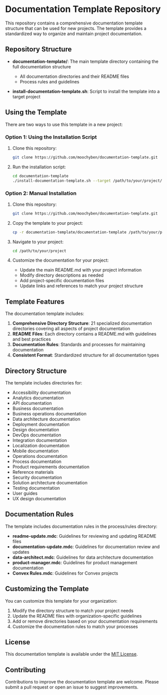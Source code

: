 # Documentation Template Repository

This repository contains a comprehensive documentation template structure that can be used for new projects. The template provides a standardized way to organize and maintain project documentation.

## Repository Structure

- **documentation-template/**: The main template directory containing the full documentation structure
  - All documentation directories and their README files
  - Process rules and guidelines

- **install-documentation-template.sh**: Script to install the template into a target project

## Using the Template

There are two ways to use this template in a new project:

### Option 1: Using the Installation Script

1. Clone this repository:
   ```bash
   git clone https://github.com/moochyben/documentation-template.git
   ```

2. Run the installation script:
   ```bash
   cd documentation-template
   ./install-documentation-template.sh --target /path/to/your/project/documentation
   ```

### Option 2: Manual Installation

1. Clone this repository:
   ```bash
   git clone https://github.com/moochyben/documentation-template.git
   ```

2. Copy the template to your project:
   ```bash
   cp -r documentation-template/documentation-template /path/to/your/project/documentation
   ```

3. Navigate to your project:
   ```bash
   cd /path/to/your/project
   ```

4. Customize the documentation for your project:
   - Update the main README.md with your project information
   - Modify directory descriptions as needed
   - Add project-specific documentation files
   - Update links and references to match your project structure

## Template Features

The documentation template includes:

1. **Comprehensive Directory Structure**: 21 specialized documentation directories covering all aspects of project documentation
2. **README Files**: Each directory contains a README.md with guidelines and best practices
3. **Documentation Rules**: Standards and processes for maintaining documentation
4. **Consistent Format**: Standardized structure for all documentation types

## Directory Structure

The template includes directories for:

- Accessibility documentation
- Analytics documentation
- API documentation
- Business documentation
- Business operations documentation
- Data architecture documentation
- Deployment documentation
- Design documentation
- DevOps documentation
- Integration documentation
- Localization documentation
- Mobile documentation
- Operations documentation
- Process documentation
- Product requirements documentation
- Reference materials
- Security documentation
- Solution architecture documentation
- Testing documentation
- User guides
- UX design documentation

## Documentation Rules

The template includes documentation rules in the process/rules directory:

- **readme-update.mdc**: Guidelines for reviewing and updating README files
- **documentation-update.mdc**: Guidelines for documentation review and updates
- **data-architect.mdc**: Guidelines for data architecture documentation
- **product-manager.mdc**: Guidelines for product management documentation
- **Convex Rules.mdc**: Guidelines for Convex projects

## Customizing the Template

You can customize this template for your organization:

1. Modify the directory structure to match your project needs
2. Update the README files with organization-specific guidelines
3. Add or remove directories based on your documentation requirements
4. Customize the documentation rules to match your processes

## License

This documentation template is available under the [MIT License](LICENSE).

## Contributing

Contributions to improve the documentation template are welcome. Please submit a pull request or open an issue to suggest improvements. 